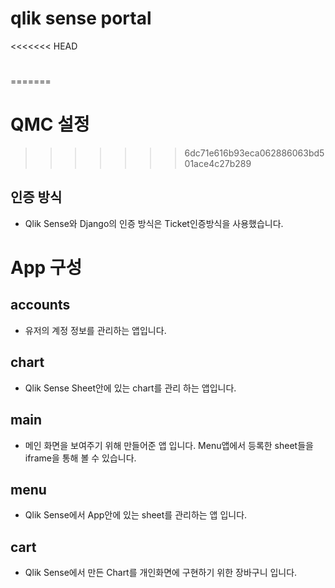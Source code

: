 # qlik sense portal

<<<<<<< HEAD
# 
=======
# QMC 설정
>>>>>>> 6dc71e616b93eca062886063bd501ace4c27b289

## 인증 방식

- Qlik Sense와 Django의 인증 방식은 Ticket인증방식을 사용했습니다. 

# App 구성

## accounts

- 유저의 계정 정보를 관리하는 앱입니다.

## chart

- Qlik Sense Sheet안에 있는 chart를 관리 하는 앱입니다.

## main

- 메인 화면을 보여주기 위해 만들어준 앱 입니다. Menu앱에서 등록한 sheet들을 iframe을 통해 볼 수 있습니다.

## menu

- Qlik Sense에서 App안에 있는 sheet를 관리하는 앱 입니다.

## cart

- Qlik Sense에서 만든 Chart를 개인화면에 구현하기 위한 장바구니 입니다. 



